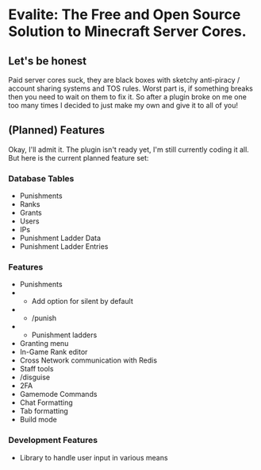 # Evalite: The Free and Open Source Solution to Minecraft Server Cores.

## Let's be honest
Paid server cores suck, they are black boxes with sketchy anti-piracy / account sharing systems and TOS rules. Worst part is, if something breaks then you need to wait on them to fix it. So after a plugin broke on me one too many times I decided to just make my own and give it to all of you!

## (Planned) Features
Okay, I'll admit it. The plugin isn't ready yet, I'm still currently coding it all. But here is the current planned feature set:
### Database Tables
- Punishments
- Ranks
- Grants
- Users
- IPs
- Punishment Ladder Data
- Punishment Ladder Entries

### Features
- Punishments
- - Add option for silent by default
- - /punish
- - Punishment ladders
- Granting menu
- In-Game Rank editor
- Cross Network communication with Redis
- Staff tools
- /disguise
- 2FA
- Gamemode Commands
- Chat Formatting
- Tab formatting
- Build mode

### Development Features
- Library to handle user input in various means